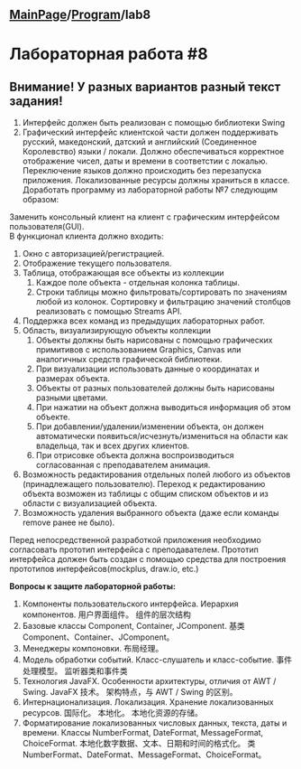 ## [MainPage](../READEME.md)/[Program](readme.md)/lab8
# Лабораторная работа #8

## Внимание! У разных вариантов разный текст задания!
1. Интерфейс должен быть реализован с помощью библиотеки Swing
2. Графический интерфейс клиентской части должен поддерживать русский, македонский, датский и английский (Соединенное Королевство) языки / локали. Должно обеспечиваться корректное отображение чисел, даты и времени в соответстии с локалью. Переключение языков должно происходить без перезапуска приложения. Локализованные ресурсы должны храниться в классе.  
Доработать программу из лабораторной работы №7 следующим образом:  

Заменить консольный клиент на клиент с графическим интерфейсом пользователя(GUI).   
В функционал клиента должно входить:  

1. Окно с авторизацией/регистрацией.
2. Отображение текущего пользователя.
3. Таблица, отображающая все объекты из коллекции
   1. Каждое поле объекта - отдельная колонка таблицы.
   2. Строки таблицы можно фильтровать/сортировать по значениям любой из колонок. Сортировку и фильтрацию значений столбцов реализовать с помощью Streams API.
4. Поддержка всех команд из предыдущих лабораторных работ.
5. Область, визуализирующую объекты коллекции
   1. Объекты должны быть нарисованы с помощью графических примитивов с использованием Graphics, Canvas или аналогичных средств графической библиотеки.
   2. При визуализации использовать данные о координатах и размерах объекта.
   3. Объекты от разных пользователей должны быть нарисованы разными цветами.
   4. При нажатии на объект должна выводиться информация об этом объекте.
   5. При добавлении/удалении/изменении объекта, он должен автоматически появиться/исчезнуть/измениться  на области как владельца, так и всех других клиентов. 
   6. При отрисовке объекта должна воспроизводиться согласованная с преподавателем анимация.
6. Возможность редактирования отдельных полей любого из объектов (принадлежащего пользователю). Переход к редактированию объекта возможен из таблицы с общим списком объектов и из области с визуализацией объекта.
7. Возможность удаления выбранного объекта (даже если команды remove ранее не было).

Перед непосредственной разработкой приложения необходимо согласовать прототип интерфейса с преподавателем. Прототип интерфейса должен быть создан с помощью средства для построения прототипов интерфейсов(mockplus, draw.io, etc.)  

**Вопросы к защите лабораторной работы:**  

1. Компоненты пользовательского интерфейса. Иерархия компонентов. 用户界面组件。 组件的层次结构
2. Базовые классы Component, Container, JComponent. 基类 Component、Container、JComponent。
3. Менеджеры компоновки. 布局经理。
4. Модель обработки событий. Класс-слушатель и класс-событие. 事件处理模型。 监听器类和事件类
5. Технология JavaFX. Особенности архитектуры, отличия от AWT / Swing. JavaFX 技术。 架构特点，与 AWT / Swing 的区别。
6. Интернационализация. Локализация. Хранение локализованных ресурсов. 国际化。 本地化。 本地化资源的存储。
7. Форматирование локализованных числовых данных, текста, даты и времени. Классы NumberFormat, DateFormat, MessageFormat, ChoiceFormat. 本地化数字数据、文本、日期和时间的格式化。 类 NumberFormat、DateFormat、MessageFormat、ChoiceFormat。


